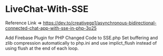 # LiveChat-With-SSE

Reference Link => https://dev.to/creativegp1/asynchronous-bidirectional-connected-chat-app-with-sse-in-php-3o25

Add Firebase Plugin for PHP
Changed Code to SSE.php 
Set buffering and zlib compression automatically to php.ini and use implict_flush instead of using flush at the end of each loop.

